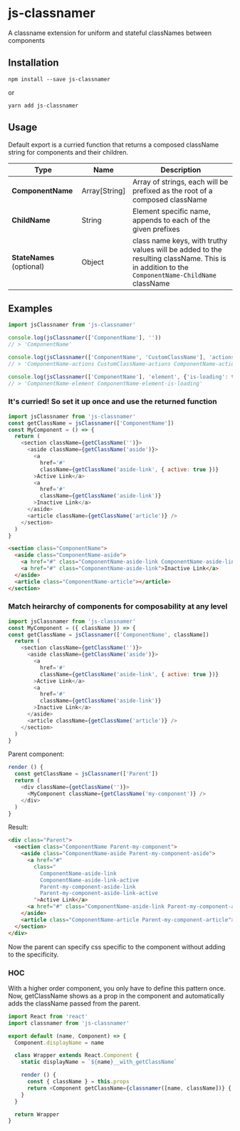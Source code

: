 # js-classnamer
A classname extension for uniform and stateful classNames between components

## Installation
```
npm install --save js-classnamer
```
or
```
yarn add js-classnamer
```

## Usage

Default export is a curried function that returns a composed className string for components and their children.

Type | Name | Description
-----|------|------------
**ComponentName** | Array[String] | Array of strings, each will be prefixed as the root of a composed className
**ChildName** | String | Element specific name, appends to each of the given prefixes
**StateNames** (optional) | Object | class name keys, with truthy values will be added to the resulting className. This is in addition to the `ComponentName-ChildName` className


## Examples
```javascript
import jsClassnamer from 'js-classnamer'

console.log(jsClassnamer(['ComponentName'], ''))
// > 'ComponentName'

console.log(jsClassnamer(['ComponentName', 'CustomClassName'], 'actions', { active: true }))
// > 'ComponentName-actions CustomClassName-actions ComponentName-actions-active CustomClassName-actions-active'

console.log(jsClassnamer(['ComponentName'], 'element', {'is-loading': true}))
// > 'ComponentName-element ComponentName-element-is-loading'
```

### It's curried! So set it up once and use the returned function
```javascript
import jsClassnamer from 'js-classnamer'
const getClassName = jsClassnamer(['ComponentName'])
const MyComponent = () => {
  return (
    <section className={getClassName('')}>
      <aside className={getClassName('aside')}>
        <a
          href='#'
          className={getClassName('aside-link', { active: true })}
        >Active Link</a>
        <a
          href='#'
          className={getClassName('aside-link')}
        >Inactive Link</a>
      </aside>
      <article className={getClassName('article')} />
    </section>
  )
}
```
```html
<section class="ComponentName">
  <aside class="ComponentName-aside">
    <a href="#" class="ComponentName-aside-link ComponentName-aside-link-active">Active Link</a>
    <a href="#" class="ComponentName-aside-link">Inactive Link</a>
  </aside>
  <article class="ComponentName-article"></article>
</section>
```

### Match heirarchy of components for composability at any level
```javascript
import jsClassnamer from 'js-classnamer'
const MyComponent = ({ className }) => {
const getClassName = jsClassnamer(['ComponentName', className])
  return (
    <section className={getClassName('')}>
      <aside className={getClassName('aside')}>
        <a
          href='#'
          className={getClassName('aside-link', { active: true })}
        >Active Link</a>
        <a
          href='#'
          className={getClassName('aside-link')}
        >Inactive Link</a>
      </aside>
      <article className={getClassName('article')} />
    </section>
  )
}
```
Parent component:
```javascript
render () {
  const getClassName = jsClassnamer(['Parent'])
  return (
    <div className={getClassName('')}>
      <MyComponent className={getClassName('my-component')} />
    </div>
  )
}
```
Result:
```html
<div class="Parent">
  <section class="ComponentName Parent-my-component">
    <aside class="ComponentName-aside Parent-my-component-aside">
      <a href="#"
        class="
          ComponentName-aside-link
          ComponentName-aside-link-active
          Parent-my-component-aside-link
          Parent-my-component-aside-link-active
        ">Active Link</a>
      <a href="#" class="ComponentName-aside-link Parent-my-component-aside-link">Inactive Link</a>
    </aside>
    <article class="ComponentName-article Parent-my-component-article"></article>
  </section>
</div>
```
Now the parent can specify css specific to the component without adding to the specificity.

### HOC
With a higher order component, you only have to define this pattern once. Now, getClassName shows as a prop in the component and automatically adds the className passed from the parent.

```javascript
import React from 'react'
import classnamer from 'js-classnamer'

export default (name, Component) => {
  Component.displayName = name

  class Wrapper extends React.Component {
    static displayName = `${name}__with_getClassName`

    render () {
      const { className } = this.props
      return <Component getClassName={classnamer([name, className])} {...this.props} />
    }
  }

  return Wrapper
}
```
